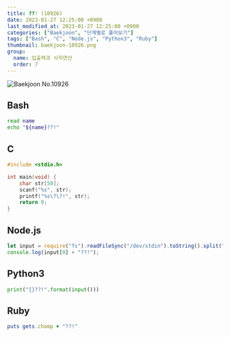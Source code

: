 ```yaml
---
title: ??! (10926)
date: 2023-01-27 12:25:00 +0900
last_modified_at: 2023-01-27 12:25:00 +0900
categories: ["Baekjoon", "단계별로 풀어보기"]
tags: ["Bash", "C", "Node.js", "Python3", "Ruby"]
thumbnail: baekjoon-10926.png
group:
  name: 입출력과 사칙연산
  order: 7
---
```


![Baekjoon No.10926](baekjoon-10926.png)

## Bash
```bash
read name
echo "${name}??!"
```

## C
```c
#include <stdio.h>

int main(void) {
	char str[50];
	scanf("%s", str);
	printf("%s\?\?!", str);
	return 0;
}
```

## Node.js
```javascript
let input = require("fs").readFileSync("/dev/stdin").toString().split("\n");
console.log(input[0] + "??!");
```

## Python3
```python
print("{}??!".format(input()))
```

## Ruby
```ruby
puts gets.chomp + "??!"
```
